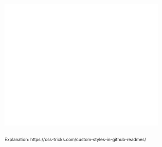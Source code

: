 <div align="center">
	<br>
	<a href="https://github.com/sindresorhus/css-in-readme-like-wat/blame/main/header.svg">
		<picture>
		  <source media="(min-width: 720px)" srcset="header.svg">
		  <img src="header-mobile.svg" width="800" height="400" alt="Click to see the souce">
		</picture>
	</a>
	<br>
</div>
<br>
<br>
Explanation: https://css-tricks.com/custom-styles-in-github-readmes/
